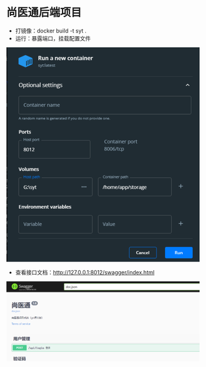 # 尚医通后端项目

- 打镜像：docker build -t syt .
- 运行：暴露端口，挂载配置文件

![image-20230828161007985](README.assets/image-20230828161007985.png)

- 查看接口文档：http://127.0.0.1:8012/swagger/index.html

![image-20230828161138496](README.assets/image-20230828161138496.png)